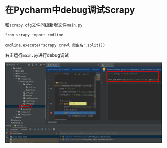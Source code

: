 # 在Pycharm中debug调试Scrapy

和`scrapy.cfg`文件同级新增文件`main.py`

```
from scrapy import cmdline

cmdline.execute("scrapy crawl 爬虫名".split())
```

右击运行`main.py`进行debug调试

![img.png](images/pycharm-debug-scrapy.png)
